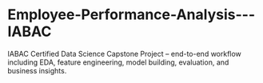 # Employee-Performance-Analysis---IABAC
IABAC Certified Data Science Capstone Project – end-to-end workflow including EDA, feature engineering, model building, evaluation, and business insights.
